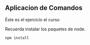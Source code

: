 ## Aplicacion de Comandos

Éste es el ejercicio el curso

Recuerda instalar los paquetes de node.

```
npm install
```